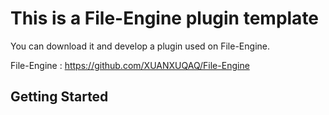 # This is a File-Engine plugin template
You can download it and develop a plugin used on File-Engine.

File-Engine : https://github.com/XUANXUQAQ/File-Engine

## Getting Started

